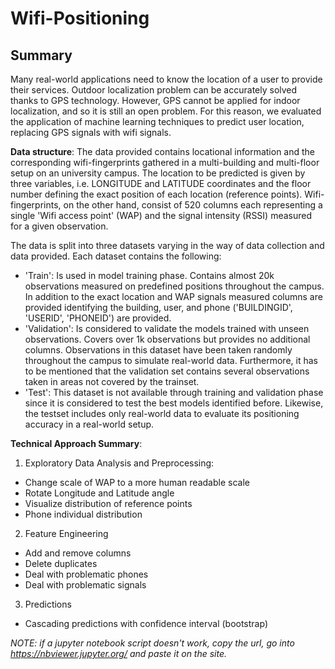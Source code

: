 # Wifi-Positioning

## Summary
Many real-world applications need to know the location of a user to provide their services. Outdoor localization problem can be accurately solved thanks to GPS technology. However, GPS cannot be applied for indoor localization, and so it is still an open problem. For this reason, we evaluated the application of machine learning techniques to predict user location, replacing GPS signals with wifi signals.

**Data structure**: 
The data provided contains locational information and the corresponding wifi-fingerprints gathered in a multi-building and multi-floor setup on an university campus. The location to be predicted is given by three variables, i.e. LONGITUDE and LATITUDE coordinates and the floor number defining the exact position of each location (reference points). Wifi-fingerprints, on the other hand, consist of 520 columns each representing a single 'Wifi access point' (WAP) and the signal intensity (RSSI) measured for a given observation.

The data is split into three datasets varying in the way of data collection and data provided. Each dataset contains the following:

   * 'Train': Is used in model training phase. Contains almost 20k observations measured on predefined positions throughout the campus. In addition to the exact location and WAP signals measured columns are provided identifying the building, user, and phone ('BUILDINGID', 'USERID', 'PHONEID') are provided.
   * 'Validation': Is considered to validate the models trained with unseen observations. Covers over 1k observations but provides no additional columns. Observations in this dataset have been taken randomly throughout the campus to simulate real-world data. Furthermore, it has to be mentioned that the validation set contains several observations taken in areas not covered by the trainset.
   * 'Test': This dataset is not available through training and validation phase since it is considered to test the best models identified before. Likewise, the testset includes only real-world data to evaluate its positioning accuracy in a real-world setup.

**Technical Approach Summary**:
1. Exploratory Data Analysis and Preprocessing:
  * Change scale of WAP to a more human readable scale
  * Rotate Longitude and Latitude angle
  * Visualize distribution of reference points
  * Phone individual distribution
2. Feature Engineering
  * Add and remove columns
  * Delete duplicates
  * Deal with problematic phones
  * Deal with problematic signals
3. Predictions
  * Cascading predictions with confidence interval (bootstrap)

_NOTE: if a jupyter notebook script doesn't work, copy the url, go into https://nbviewer.jupyter.org/ and paste it on the site._
